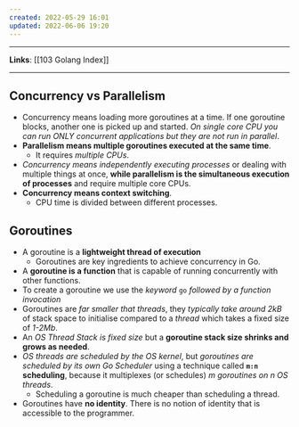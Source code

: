 ```yaml
---
created: 2022-05-29 16:01
updated: 2022-06-06 19:20
---
```

---
**Links**: [[103 Golang Index]]

---
## Concurrency vs Parallelism
- Concurrency means loading more goroutines at a time. If one goroutine blocks, another one is picked up and started. *On single core CPU you can run ONLY concurrent applications but they are not run in parallel*.
- **Parallelism means multiple goroutines executed at the same time**. 
	- It requires *multiple CPUs*.
- *Concurrency means independently executing processes* or dealing with multiple things at once, **while parallelism is the simultaneous execution of processes** and require multiple core CPUs.
- **Concurrency means context switching**.
	- CPU time is divided between different processes.

## Goroutines
- A goroutine is a **lightweight thread of execution** 
	- Goroutines are key ingredients to achieve concurrency in Go.
- A **goroutine is a function** that is capable of running concurrently with other functions. 
- To create a goroutine we use the *keyword* `go` *followed by a function invocation*
- Goroutines are *far smaller that threads*, they *typically take around 2kB* of stack space to initialise compared to a *thread* which takes a fixed size of *1-2Mb*.
- An *OS Thread Stack is fixed size* but a **goroutine stack size shrinks and grows as needed**.
- *OS threads are scheduled by the OS kernel*, but *goroutines are scheduled by its own Go Scheduler* using a technique called **`m:n` scheduling**, because it multiplexes (or schedules) *m goroutines on n OS threads*.
	- Scheduling a goroutine is much cheaper than scheduling a thread.
- Goroutines have **no identity**. There is no notion of identity that is accessible to the programmer.
